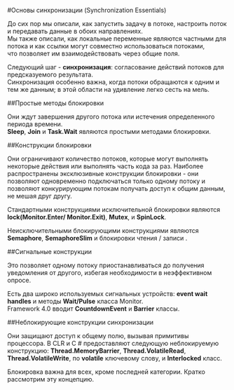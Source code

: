 ﻿#Основы синхронизации (Synchronization Essentials)

До сих пор мы описали, как запустить задачу в потоке, 
настроить поток и передавать данные в обоих направлениях. <br />
Мы также описали, как локальные переменные являются частными для потока 
и как ссылки могут совместно использоваться потоками, <br />
что позволяет им взаимодействовать через общие поля.

Следующий шаг - **синхронизация**: согласование действий потоков для предсказуемого результата. <br />
Синхронизация особенно важна, когда потоки обращаются к одним и тем же данным; 
в этой области на удивление легко сесть на мель.

##Простые методы блокировки

Они ждут завершения другого потока или истечения определенного периода времени. <br />
**Sleep**, **Join** и **Task.Wait** являются простыми методами блокировки.

##Конструкции блокировки

Они ограничивают количество потоков, которые могут выполнять некоторые действия или выполнять часть кода за раз. 
Наиболее распространены эксклюзивные конструкции блокировки - они позволяют одновременно подключаться только одному потоку 
и позволяют конкурирующим потокам получать доступ к общим данным, не мешая друг другу. 

Стандартными конструкциями исключительной блокировки являются 
**lock(Monitor.Enter/ Monitor.Exit)**, **Mutex**, и **SpinLock**. 

Неисключительными блокирующими конструкциями являются **Semaphore**, **SemaphoreSlim** и блокировки чтения / записи .

##Сигнальные конструкции

Это позволяет одному потоку приостанавливаться до получения уведомления от другого, 
избегая необходимости в неэффективном опросе. 

Есть два широко используемых сигнальных устройств: **event wait handles** и методы **Wait/Pulse** класса Monitor. <br/>
Framework 4.0 вводит **CountdownEvent** и **Barrier** классы.

##Неблокирующие конструкции синхронизации

Они защищают доступ к общему полю, вызывая примитивы процессора. 
В CLR и C # предоставляют следующую неблокируемую конструкцию: 
**Thread.MemoryBarrier**, 
**Thread.VolatileRead**, 
**Thread.VolatileWrite**, по **volatile** ключевому слову, и **Interlocked** класс.

Блокировка важна для всех, кроме последней категории. Кратко рассмотрим эту концепцию.